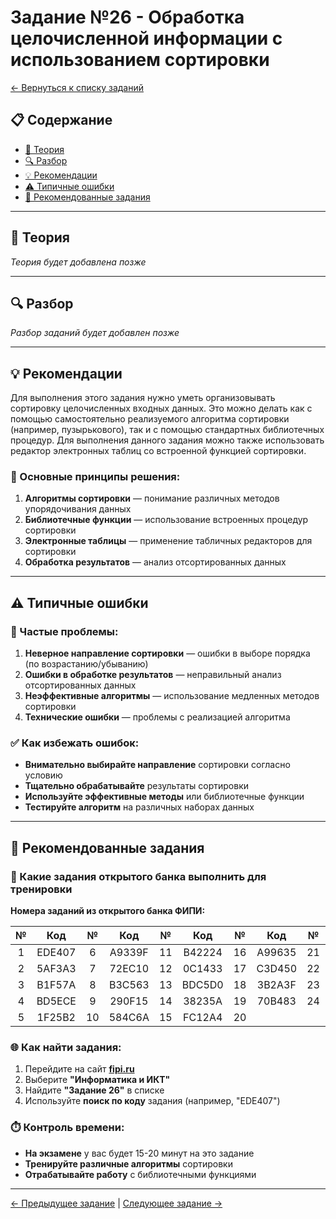 # Задание №26 - Обработка целочисленной информации с использованием сортировки

[← Вернуться к списку заданий](../README.md)

## 📋 Содержание
- [📖 Теория](#📖-теория)
- [🔍 Разбор](#🔍-разбор)
- [💡 Рекомендации](#💡-рекомендации)
- [⚠️ Типичные ошибки](#⚠️-типичные-ошибки)
- [📝 Рекомендованные задания](#📝-рекомендованные-задания)

---

## 📖 Теория

*Теория будет добавлена позже*

---

## 🔍 Разбор

*Разбор заданий будет добавлен позже*

---

## 💡 Рекомендации

Для выполнения этого задания нужно уметь организовывать сортировку целочисленных входных данных. Это можно делать как с помощью самостоятельно реализуемого алгоритма сортировки (например, пузырькового), так и с помощью стандартных библиотечных процедур. Для выполнения данного задания можно также использовать редактор электронных таблиц со встроенной функцией сортировки.

### 🔧 Основные принципы решения:

1. **Алгоритмы сортировки** — понимание различных методов упорядочивания данных
2. **Библиотечные функции** — использование встроенных процедур сортировки
3. **Электронные таблицы** — применение табличных редакторов для сортировки
4. **Обработка результатов** — анализ отсортированных данных

---

## ⚠️ Типичные ошибки

### 🚫 Частые проблемы:

1. **Неверное направление сортировки** — ошибки в выборе порядка (по возрастанию/убыванию)
2. **Ошибки в обработке результатов** — неправильный анализ отсортированных данных
3. **Неэффективные алгоритмы** — использование медленных методов сортировки
4. **Технические ошибки** — проблемы с реализацией алгоритма

### ✅ Как избежать ошибок:

- **Внимательно выбирайте направление** сортировки согласно условию
- **Тщательно обрабатывайте** результаты сортировки
- **Используйте эффективные методы** или библиотечные функции
- **Тестируйте алгоритм** на различных наборах данных

---

## 📝 Рекомендованные задания

### 🔗 Какие задания открытого банка выполнить для тренировки

**Номера заданий из открытого банка ФИПИ:**

| № | Код | № | Код | № | Код | № | Код | № | Код |
|:-:|:-:|:-:|:-:|:-:|:-:|:-:|:-:|:-:|:-:|
| 1 | EDE407 | 6 | A9339F | 11 | B42224 | 16 | A99635 | 21 | 553F80 |
| 2 | 5AF3A3 | 7 | 72EC10 | 12 | 0C1433 | 17 | C3D450 | 22 | 7F1EAA |
| 3 | B1F57A | 8 | B3C563 | 13 | BDC5D0 | 18 | 3B2A3F | 23 | 97FA8B |
| 4 | BD5ECE | 9 | 290F15 | 14 | 38235A | 19 | 70B483 | 24 | BE60AB |
| 5 | 1F25B2 | 10 | 584C6A | 15 | FC12A4 | 20 |        |    |        |

### 🌐 Как найти задания:

1. Перейдите на сайт **[fipi.ru](https://fipi.ru/ege/otkrytyy-bank-zadaniy-ege)**
2. Выберите **"Информатика и ИКТ"**
3. Найдите **"Задание 26"** в списке
4. Используйте **поиск по коду** задания (например, "EDE407")

### ⏱️ Контроль времени:

- **На экзамене** у вас будет 15-20 минут на это задание
- **Тренируйте различные алгоритмы** сортировки
- **Отрабатывайте работу** с библиотечными функциями

---

[← Предыдущее задание](task-25.md) | [Следующее задание →](task-27.md)
